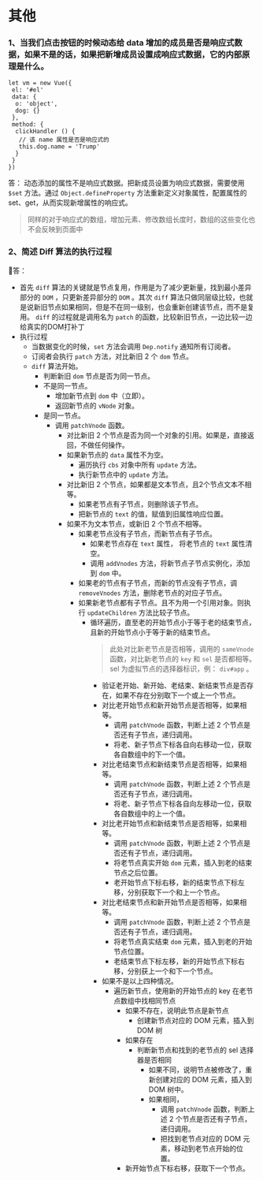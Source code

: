 # 其他
### 1、当我们点击按钮的时候动态给 data 增加的成员是否是响应式数据，如果不是的话，如果把新增成员设置成响应式数据，它的内部原理是什么。
```
let vm = new Vue({
 el: '#el'
 data: {
  o: 'object',
  dog: {}
 },
 method: {
  clickHandler () {
   // 该 name 属性是否是响应式的
   this.dog.name = 'Trump'
  }
 }
})
```
答： 动态添加的属性不是响应式数据。把新成员设置为响应式数据，需要使用 `$set` 方法。通过 `Object.defineProperty` 方法重新定义对象属性，配置属性的 set、get，从而实现新增属性的响应式。
> 同样的对于响应式的数组，增加元素、修改数组长度时，数组的这些变化也不会反映到页面中

### 2、简述 Diff 算法的执行过程
答：  
  + 首先 `diff` 算法的关键就是节点复用，作用是为了减少更新量，找到最小差异部分的 `DOM` ，只更新差异部分的 `DOM` 。其次 `diff` 算法只做同层级比较，也就是说新旧节点如果相同，但是不在同一级别，也会重新创建该节点，而不是复用。 `diff` 的过程就是调用名为 `patch` 的函数，比较新旧节点，一边比较一边给真实的DOM打补丁
  + 执行过程
    - 当数据变化的时候，`set` 方法会调用 `Dep.notify` 通知所有订阅者。
    - 订阅者会执行 `patch` 方法，对比新旧 2 个 `dom` 节点。
    - `diff` 算法开始。
      + 判断新旧 `dom` 节点是否为同一节点。
      + 不是同一节点。
        - 增加新节点到 `dom` 中（立即）。
        - 返回新节点的 `vNode` 对象。
      + 是同一节点。
        - 调用 `patchVnode` 函数。
          + 对比新旧 2 个节点是否为同一个对象的引用。如果是，直接返回，不做任何操作。
          + 如果新节点的 `data` 属性不为空。
            - 遍历执行 `cbs` 对象中所有 `update` 方法。
            - 执行新节点中的 `update` 方法。
          + 对比新旧 2 个节点，如果都是文本节点，且2个节点文本不相等。
            - 如果老节点有子节点，则删除该子节点。
            - 把新节点的 `text` 的值，赋值到旧属性响应位置。
          + 如果不为文本节点，或新旧 2 个节点不相等。
            - 如果老节点没有子节点，而新节点有子节点。
              + 如果老节点存在 `text` 属性， 将老节点的 `text` 属性清空。
              + 调用 `addVnodes` 方法，将新节点子节点实例化，添加到 `dom` 中。
            - 如果老的节点有子节点，而新的节点没有子节点，调 `removeVnodes` 方法，删除老节点的对应子节点。
            - 如果新老节点都有子节点。且不为用一个引用对象。则执行 `updateChildren` 方法比较子节点。
              + 循环遍历，直至老的开始节点小于等于老的结束节点，且新的开始节点小于等于新的结束节点。
                > 此处对比新老节点是否相等，调用的 `sameVnode` 函数，对比新老节点的 `key` 和 `sel` 是否都相等。sel 为虚拟节点的选择器标识，例： `div#app` 。 
                - 验证老开始、新开始、老结束、新结束节点是否存在，如果不存在分别取下一个或上一个节点。
                - 对比老开始节点和新开始节点是否相等，如果相等。
                  + 调用 `patchVnode` 函数，判断上述 2 个节点是否还有子节点，递归调用。
                  + 将老、新子节点下标各自向右移动一位，获取各自数组中的下一个值。
                - 对比老结束节点和新结束节点是否相等，如果相等。
                  + 调用 `patchVnode` 函数，判断上述 2 个节点是否还有子节点，递归调用。
                  + 将老、新子节点下标各自向左移动一位，获取各自数组中的上一个值。
                - 对比老开始节点和新结束节点是否相等，如果相等。
                  + 调用 `patchVnode` 函数，判断上述 2 个节点是否还有子节点，递归调用。
                  + 将老节点真实开始 `dom` 元素，插入到老的结束节点之后位置。
                  + 老开始节点下标右移，新的结束节点下标左移，分别获取下一个和上一个节点。
                - 对比老结束节点和新开始节点是否相等，如果相等。
                  + 调用 `patchVnode` 函数，判断上述 2 个节点是否还有子节点，递归调用。
                  + 将老节点真实结束 `dom` 元素，插入到老的开始节点位置。
                  + 老结束节点下标左移，新的开始节点下标右移，分别获上一个和下一个节点。
                - 如果不是以上四种情况。
                  + 遍历新节点，使用新的开始节点的 key 在老节点数组中找相同节点
                    - 如果不存在，说明此节点是新节点
                      + 创建新节点对应的 DOM 元素，插入到 DOM 树
                    - 如果存在
                      + 判断新节点和找到的老节点的 sel 选择器是否相同
                        - 如果不同，说明节点被修改了，重新创建对应的 DOM 元素，插入到 DOM 树中。
                        - 如果相同，
                          + 调用 `patchVnode` 函数，判断上述 2 个节点是否还有子节点，递归调用。
                          + 把找到老节点对应的 DOM 元素，移动到老节点开始的位置。
                    - 新开始节点下标右移，获取下一个节点。